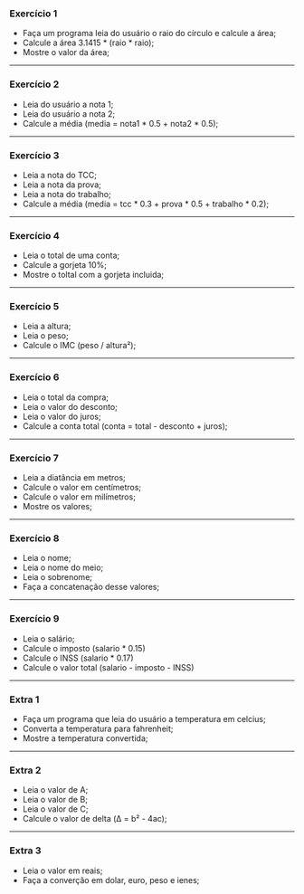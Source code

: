 ### Exercício 1 

- Faça um programa leia do usuário o raio do círculo e calcule a área;
- Calcule a área 3.1415 * (raio * raio);
- Mostre o valor da área;
<hr>

### Exercício 2 

- Leia do usuário a nota 1;
- Leia do usuário a nota 2;
- Calcule a média (media = nota1 * 0.5 + nota2 * 0.5);
<hr>

### Exercício 3 

- Leia a nota do TCC;
- Leia a nota da prova;
- Leia a nota do trabalho;
- Calcule a média (media = tcc * 0.3 + prova * 0.5 + trabalho * 0.2);
<hr>

### Exercício 4 

- Leia o total de uma conta;
- Calcule a gorjeta 10%;
- Mostre o toltal com a gorjeta incluida;
<hr>

### Exercício 5 

- Leia a altura;
- Leia o peso;
- Calcule o IMC (peso / altura²);
<hr>

### Exercício 6 

- Leia o total da compra;
- Leia o valor do desconto;
- Leia o valor do juros;
- Calcule a conta total (conta = total - desconto + juros);
<hr>

### Exercício 7 

- Leia a diatância em metros;
- Calcule o valor em centímetros;
- Calcule o valor em milímetros;
- Mostre os valores;
<hr>

### Exercício 8 

- Leia o nome;
- Leia o nome do meio;
- Leia o sobrenome;
- Faça a concatenação desse valores;
<hr>

### Exercício 9 

- Leia o salário;
- Calcule o imposto (salario * 0.15)
- Calcule o INSS (salario * 0.17)
- Calcule o valor total (salario - imposto - INSS)
<hr>

### Extra 1 

- Faça um programa que leia do usuário a temperatura em celcius;
- Converta a temperatura para fahrenheit;
- Mostre a temperatura convertida;
<hr>

### Extra 2 

- Leia o valor de A;
- Leia o valor de B;
- Leia o valor de C;
- Calcule o valor de delta (Δ = b² - 4ac);
<hr>

### Extra 3 

- Leia o valor em reais;
- Faça a converção em dolar, euro, peso e ienes;
